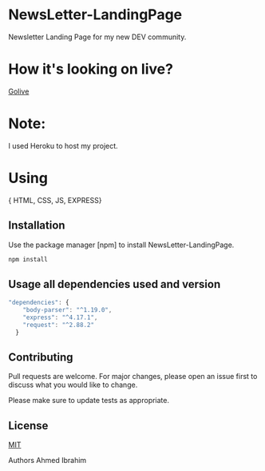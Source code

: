 # NewsLetter-LandingPage
Newsletter Landing Page for my new DEV community.



# How it's looking on live?

[Golive](https://intense-island-88095.herokuapp.com/)


# Note:

I used Heroku to host my project.

# Using
{ HTML,
CSS,
JS,
EXPRESS}

## Installation

Use the package manager [npm] to install NewsLetter-LandingPage.

```bash
npm install
```


## Usage all dependencies used and version

```javascript
"dependencies": {
    "body-parser": "^1.19.0",
    "express": "^4.17.1",
    "request": "^2.88.2"
  }
```

## Contributing
Pull requests are welcome. For major changes, please open an issue first to discuss what you would like to change.

Please make sure to update tests as appropriate.

## License
[MIT](https://choosealicense.com/licenses/mit/)

Authors
Ahmed Ibrahim
